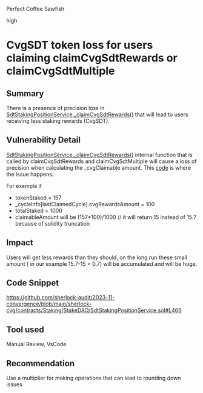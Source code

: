 Perfect Coffee Sawfish

high

# CvgSDT token loss for users claiming claimCvgSdtRewards or claimCvgSdtMultiple

## Summary
There is a presence of precision loss in [SdtStakingPositionService._claimCvgSdtRewards()](https://github.com/sherlock-audit/2023-11-convergence/blob/main/sherlock-cvg/contracts/Staking/StakeDAO/SdtStakingPositionService.sol#L429C34-L429C34) that will lead to users receiving less staking rewards (CvgSDT).

## Vulnerability Detail
[SdtStakingPositionService._claimCvgSdtRewards()](https://github.com/sherlock-audit/2023-11-convergence/blob/main/sherlock-cvg/contracts/Staking/StakeDAO/SdtStakingPositionService.sol#L429C34-L429C34) internal function that is called by claimCvgSdtRewards and claimCvgSdtMultiple will cause a loss of precision when calculating the _cvgClaimable amount. This [code](https://github.com/sherlock-audit/2023-11-convergence/blob/main/sherlock-cvg/contracts/Staking/StakeDAO/SdtStakingPositionService.sol#L466) is where the issue happens.

For example if

- tokenStaked = 157
- _cycleInfo[lastClaimedCycle].cvgRewardsAmount = 100
- totalStaked = 1000
- claimableAmount will be (157*100)/1000 // it will return 15 instead of 15.7 because of solidity truncation

## Impact
Users will get less rewards than they should, on the long run these small amount ( in our example 15.7-15 = 0.7) will be accumulated and will be huge.

## Code Snippet
https://github.com/sherlock-audit/2023-11-convergence/blob/main/sherlock-cvg/contracts/Staking/StakeDAO/SdtStakingPositionService.sol#L466

## Tool used

Manual Review,
VsCode

## Recommendation
Use a multiplier for making operations that can lead to rounding down issues